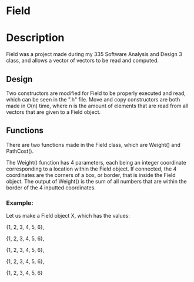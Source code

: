 # Field

# Description

Field was a project made during my 335 Software Analysis and Design 3 class, and allows a vector of vectors to be read and computed.

## Design

Two constructors are modified for Field to be properly executed and read, which can be seen in the ".h" file. Move and copy constructors are both made in O(n) time, where n is the amount of elements that are read from all vectors that are given to a Field object.

## Functions

There are two functions made in the Field class, which are Weight() and PathCost(). 

The Weight() function has 4 parameters, each being an integer coordinate corresponding to a location within the Field object. If connected, the 4 coordinates are the corners of a box, or border, that is inside the Field object. The output of Weight() is the sum of all numbers that are within the border of the 4 inputted coordinates. 

### Example:

Let us make a Field object X, which has the values:

{1, 2, 3, 4, 5, 6},

{1, 2, 3, 4, 5, 6},

{1, 2, 3, 4, 5, 6},

{1, 2, 3, 4, 5, 6},

{1, 2, 3, 4, 5, 6}
